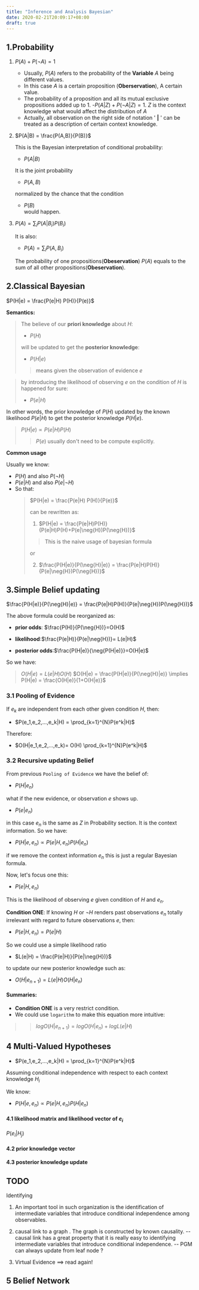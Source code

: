 ```yaml
---
title: "Inference and Analysis Bayesian"
date: 2020-02-21T20:09:17+08:00
draft: true
---
```


## 1.Probability 

1. $P(A) + P(\neg{A}) = 1$

   - Usually, $P(A)$ refers to the probability of the **Variable** $A$ being different values.
   - In this case $A$ is a certain proposition (**Oberservation**), A certain value.
   - The probability of a proposition and all its mutual exclusive propositions added up to 1.
   -$P(A | Z) + P(\neg{A | Z}) = 1$. $Z$ is the context knowledge what would affect the distribution of $A$
   - Actually, all observation on the right side of notation ' **|** ' can be treated as a description of certain context knowledge.

   
2. $P(A|B) = \frac{P(A,B)}{P(B)}$

    This is the Bayesian interpretation of conditional probability:
    - $P(A|B)$
    
    It is the joint probability 
    - $P(A,B)$ 
     
    normalized by the chance that the condition 
    - $P(B)$ \
    would happen.
   
   
3. $P(A) = \sum_{i}P(A|B_i)P(B_i)$
    
    It is also:
    - $P(A) = \sum_{i}P(A,B_i)$
    
    The probability of one propositions(**Obeservation**) $P(A)$ equals to the sum of all other propositions(**Obeservation**).

## 2.Classical Bayesian 

$P(H|e) = \frac{P(e|H) P(H)}{P(e)}$

**Semantics:** 

>    The believe of our **priori knowledge** about $H$:
>   - $P(H)$ 
> 
>    will be updated to get the **posterior knowledge**: 
>    - $P(H|e)$  
>>    means given the observation of evidence $e$

>    by introducing the likelihood of observing $e$ on the condition of $H$ is happened for sure:
>    - $P(e|H)$

In other words, the prior knowledge of $P(H)$ updated by the known likelihood $P(e|H)$ to get the posterior knowledge $P(H|e)$.
> $P(H|e) \propto P(e|H) P(H)$
>> $P(e)$ usually don't need to be compute explicitly.

**Common usage** 

Usually we know:
- $P(H)$ and also $P(\neg{H})$
- $P(e|H)$ and also $P(e|\neg{H})$
- So that:
    >>
    >$P(H|e) = \frac{P(e|H) P(H)}{P(e)}$
    > 
    > can be rewritten as:
    > 
    > 1. $P(H|e) = \frac{P(e|H)P(H)}{P(e|H)P(H)+P(e|\neg{H})P(\neg{H})}$
    >>This is the naive usage of bayesian formula
    >
    > or
    >
    > 2. $\frac{P(H|e)}{P(\neg{H}|e)} = \frac{P(e|H)P(H)}{P(e|\neg{H})P(\neg{H})}$

## 3.Simple Belief updating
$\frac{P(H|e)}{P(\neg{H}|e)} = \frac{P(e|H)P(H)}{P(e|\neg{H})P(\neg{H})}$

The above formula could be reorganized as:
- **prior odds**: $\frac{P(H)}{P(\neg{H})}=O(H)$

- **likelihood**:$\frac{P(e|H)}{P(e|\neg{H})}= L(e|H)$

- **posterior odds**:$\frac{P(H|e)}{\neg{P(H|e)}}=O(H|e)$ 

So we have:
> $O(H|e) = L(e|H) O(H)$
> $O(H|e) = \frac{P(H|e)}{P(\neg{H}|e)} \implies P(H|e) = \frac{O(H|e)}{1+O(H|e)}$

### 3.1 Pooling of Evidence

If $e_k$ are independent from each other given condition $H$, then:
- $P(e_1,e_2,...,e_k|H) = \prod_{k=1}^{N}P(e^k|H)$

Therefore:
-  $O(H|e_1,e_2,...,e_k)= O(H) \prod_{k=1}^{N}P(e^k|H)$


### 3.2 Recursive updating Belief 

From previous `Pooling of Evidence` we have the belief of:
- $P(H|e_n)$

what if the new evidence, or observation $e$ shows up.
- $P(e|e_n)$

in this case $e_n$ is the same as $Z$ in Probability section. It is the context information. So we have:
- $P(H|e,e_n) \propto P(e|H,e_n) P(H|e_n)$ 

if we remove the context information $e_n$ this is just a regular Bayesian formula.

Now, let's focus one this:
- $P(e|H,e_n)$ 

This is the likelihood of observing $e$ given condition of $H$ and $e_n$. 

**Condition ONE**: If knowing $H$ or $\neg{H}$ renders past observations $e_n$ totally irrelevant with regard to future observations $e$, then:
- $P(e|H,e_n) = P(e|H)$ 

So we could use a simple likelihood ratio 
- $L(e|H) = \frac{P(e|H)}{P(e|\neg{H})}$

to update our new posterior knowledge such as:
- $O(H|e_{n+1})= L(e|H) O(H|e_n)$

#### Summaries:
- **Condition ONE** is a very restrict condition.
- We could use `logarithm` to make this equation more intuitive:
>>$logO(H|e_{n+1})=  log O(H|e_n) + logL(e|H)$

## 4 Multi-Valued Hypotheses

- $P(e_1,e_2,...,e_k|H) = \prod_{k=1}^{N}P(e^k|H)$

Assuming conditional independence with respect to each context knowledge $H_i$

We know:
- $P(H|e,e_n) \propto P(e|H,e_n) P(H|e_n)$ 
  

#### 4.1 likelihood matrix and likelihood vector of $e_i$

$P(e_i|H_j)$

#### 4.2 prior knowledge vector

#### 4.3 posterior knowledge update

## TODO

Identifying 
1. An important tool in such organization is the identification of intermediate variables that introduce conditional independence among observables. 

1. causal link to a graph .
    The graph is constructed by known causality.
    -- causal link has a great property that it is really easy to identifying intermediate variables that introduce conditional independence.
    -- PGM can always update from leaf node ?
2. Virtual Evidence ==> read again!

## 5 Belief Network